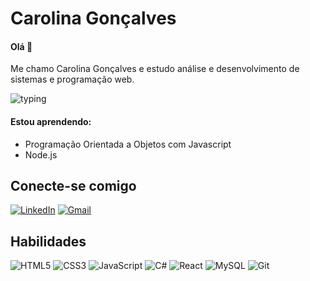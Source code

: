 # Carolina Gonçalves 
#### Olá :wave: 

Me chamo Carolina Gonçalves e estudo análise e desenvolvimento de sistemas e programação web.

![typing](https://i.pinimg.com/originals/70/37/d4/7037d478852af21357f038fac2d2e9f6.gif)

#### Estou aprendendo:
   + Programação Orientada a Objetos com Javascript
   + Node.js
     
## Conecte-se comigo
[![LinkedIn](https://img.shields.io/badge/LinkedIn-fff?style=for-the-badge&logo=linkedin&logoColor=black)](https://www.linkedin.com/in/carolina-goncalves-/) [![Gmail](https://img.shields.io/badge/Gmail-fff?style=for-the-badge&logo=gmail&logoColor=black)](mailto:goncalves.macarolina@gmail.com)

## Habilidades
![HTML5](https://img.shields.io/badge/HTML5-fff?style=for-the-badge&logo=html5&logoColor=black)
![CSS3](https://img.shields.io/badge/CSS3-fff?style=for-the-badge&logo=css3&logoColor=black)
![JavaScript](https://img.shields.io/badge/JavaScript-fff?style=for-the-badge&logo=javascript&logoColor=black)
![C#](https://img.shields.io/badge/c%23-%23239120.svg?style=for-the-badge&logo=csharp&logoColor=white)
![React](https://img.shields.io/badge/react-%2320232a.svg?style=for-the-badge&logo=react&logoColor=%2361DAFB)
![MySQL](https://img.shields.io/badge/mysql-4479A1.svg?style=for-the-badge&logo=mysql&logoColor=white)
![Git](https://img.shields.io/badge/GIT-fff?style=for-the-badge&logo=git&logoColor=black)
